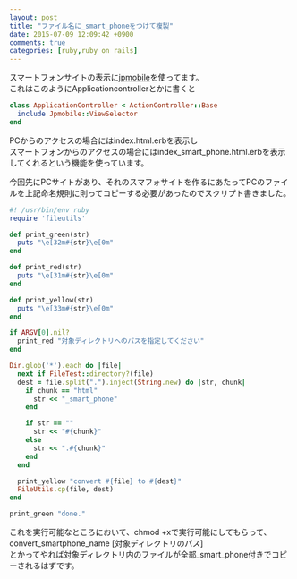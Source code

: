 ```yaml
---
layout: post
title: "ファイル名に_smart_phoneをつけて複製"
date: 2015-07-09 12:09:42 +0900
comments: true
categories: [ruby,ruby on rails]
---
```


スマートフォンサイトの表示に[jpmobile](https://github.com/jpmobile/jpmobile)を使ってます。  
これはこのようにApplicationcontrollerとかに書くと
  
```ruby
class ApplicationController < ActionController::Base
  include Jpmobile::ViewSelector
end 
```
<!-- more -->
  
PCからのアクセスの場合にはindex.html.erbを表示し  
スマートフォンからのアクセスの場合にはindex_smart_phone.html.erbを表示してくれるという機能を使っています。  
  
今回先にPCサイトがあり、それのスマフォサイトを作るにあたってPCのファイルを上記命名規則に則ってコピーする必要があったのでスクリプト書きました。  
  
```ruby convert_smartphone_name
#! /usr/bin/env ruby
require 'fileutils'

def print_green(str)
  puts "\e[32m#{str}\e[0m"
end

def print_red(str)
  puts "\e[31m#{str}\e[0m"
end

def print_yellow(str)
  puts "\e[33m#{str}\e[0m"
end

if ARGV[0].nil?
  print_red "対象ディレクトリへのパスを指定してください"
end

Dir.glob('*').each do |file|
  next if FileTest::directory?(file)
  dest = file.split(".").inject(String.new) do |str, chunk|
    if chunk == "html"
      str << "_smart_phone"
    end

    if str == ""
      str << "#{chunk}"
    else
      str << ".#{chunk}"
    end
  end

  print_yellow "convert #{file} to #{dest}"
  FileUtils.cp(file, dest)
end

print_green "done."
```
  
これを実行可能なところにおいて、chmod +xで実行可能にしてもらって、  
convert_smartphone_name [対象ディレクトリのパス]  
とかってやれば対象ディレクトリ内のファイルが全部_smart_phone付きでコピーされるはずです。  
